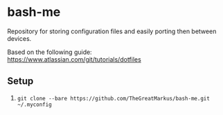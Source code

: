 # bash-me
Repository for storing configuration files and easily porting then between devices.

Based on the following guide: https://www.atlassian.com/git/tutorials/dotfiles

## Setup
1. `git clone --bare https://github.com/TheGreatMarkus/bash-me.git ~/.myconfig`
